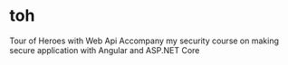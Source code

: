 # toh
Tour of Heroes with Web Api
Accompany my security course on making secure application with Angular and ASP.NET Core
